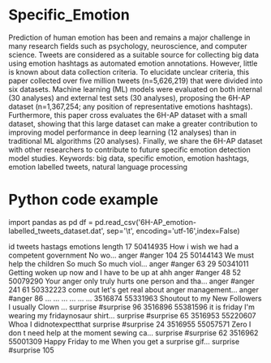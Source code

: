 # Specific_Emotion

Prediction of human emotion has been and remains a major challenge in many research fields such as psychology, neuroscience, and computer science. Tweets are considered as a suitable source for collecting big data using emotion hashtags as automated emotion annotations. However, little is known about data collection criteria. To elucidate unclear criteria, this paper collected over five million tweets (n=5,626,219) that were divided into six datasets. Machine learning (ML) models were evaluated on both internal (30 analyses) and external test sets (30 analyses), proposing the 6H-AP dataset (n=1,367,254; any position of representative emotions hashtags). Furthermore, this paper cross evaluates the 6H-AP dataset with a small dataset, showing that this large dataset can make a greater contribution to improving model performance in deep learning (12 analyses) than in traditional ML algorithms (20 analyses). Finally, we share the 6H-AP dataset with other researchers to contribute to future specific emotion detection model studies.
Keywords: big data, specific emotion, emotion hashtags, emotion labelled tweets, natural language processing

# Python code example
import pandas as pd
df = pd.read_csv('6H-AP_emotion-labelled_tweets_dataset.dat', sep='\t', encoding='utf-16',index=False)

id	tweets	hastags	emotions	length
17	50414935	How i wish we had a competent government No wo...	anger	#anger	104
25	50144143	We must help the children So much So much viol...	anger	#anger	63
29	50341011	Getting woken up now and I have to be up at ahh	anger	#anger	48
52	50079290	Your anger only truly hurts one person and tha...	anger	#anger	241
61	50332223	come out let's get real about anger management...	anger	#anger	86
...	...	...	...	...	...
3516874	55331963	Shoutout to my New Followers I usually Clown ...	surprise	#surprise	96
3516896	55381596	it is friday I'm wearing my fridaynosaur shirt...	surprise	#surprise	65
3516953	55220607	Whoa I didnotexpectthat	surprise	#surprise	24
3516955	55057571	Zero I don t need help at the moment sewing ca...	surprise	#surprise	62
3516962	55001309	Happy Friday to me When you get a surprise gif...	surprise	#surprise	105
